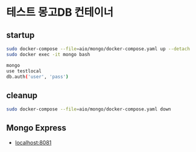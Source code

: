# 테스트 몽고DB 컨테이너

## startup

```bash
sudo docker-compose --file=aio/mongo/docker-compose.yaml up --detach
sudo docker exec -it mongo bash
```

```bash
mongo
use testlocal
db.auth('user', 'pass')
```

## cleanup

```bash
sudo docker-compose --file=aio/mongo/docker-compose.yaml down
```

## Mongo Express

- [localhost:8081](http://localhost:8081)
